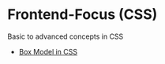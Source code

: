 # Frontend-Focus (CSS)
Basic to advanced concepts in CSS

* [Box Model in CSS](https://github.com/markandan/Frontend-Focus/tree/master/CSS/box-model)